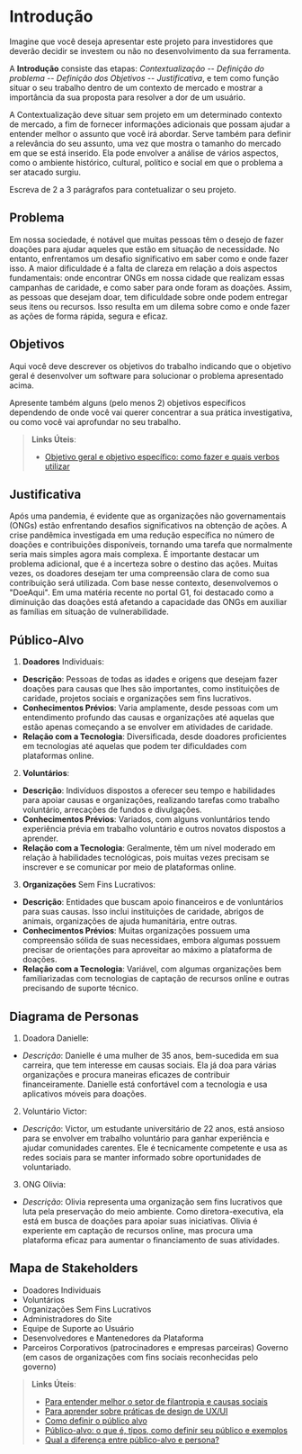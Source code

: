 # Introdução

Imagine que você deseja apresentar este projeto para investidores que deverão decidir se investem ou não no desenvolvimento da sua ferramenta.

A **Introdução** consiste das etapas: *Contextualização -- Definição do problema -- Definição dos Objetivos -- Justificativa*, e tem como função situar o seu trabalho dentro de um contexto de mercado e mostrar a importância da sua proposta para resolver a dor de um usuário.


A Contextualização deve situar sem projeto em um determinado contexto de mercado, a fim de fornecer informações adicionais que possam ajudar a entender melhor o assunto que você irá abordar. Serve também para definir a relevância do seu assunto, uma vez que mostra o tamanho do mercado em que se está inserido. Ela pode envolver a análise de vários aspectos, como o ambiente histórico, cultural, político e social em que o problema a ser atacado surgiu.

Escreva de 2 a 3 parágrafos para contetualizar o seu projeto.

## Problema

Em nossa sociedade, é notável que muitas pessoas têm o desejo de fazer doações para ajudar aqueles que estão em situação de necessidade. No entanto, enfrentamos um desafio significativo em saber como e onde fazer isso. A maior dificuldade é a falta de clareza em relação a dois aspectos fundamentais: onde encontrar ONGs em nossa cidade que realizam essas campanhas de caridade, e como saber para onde foram as doações. Assim, as pessoas que desejam doar, tem dificuldade sobre onde podem entregar seus itens ou recursos. Isso resulta em um dilema sobre como e onde fazer as ações de forma rápida, segura e eficaz.


## Objetivos

Aqui você deve descrever os objetivos do trabalho indicando que o objetivo geral é desenvolver um software para solucionar o problema apresentado acima. 

Apresente também alguns (pelo menos 2) objetivos específicos dependendo de onde você vai querer concentrar a sua prática investigativa, ou como você vai aprofundar no seu trabalho.
 
> **Links Úteis**:
> - [Objetivo geral e objetivo específico: como fazer e quais verbos utilizar](https://blog.mettzer.com/diferenca-entre-objetivo-geral-e-objetivo-especifico/)

## Justificativa

Após uma pandemia, é evidente que as organizações não governamentais (ONGs) estão enfrentando desafios significativos na obtenção de ações. A crise pandêmica investigada em uma redução específica no número de doações e contribuições disponíveis, tornando uma tarefa que normalmente seria mais simples agora mais complexa. É importante destacar um problema adicional, que é a incerteza sobre o destino das ações. Muitas vezes, os doadores desejam ter uma compreensão clara de como sua contribuição será utilizada. Com base nesse contexto, desenvolvemos o "DoeAqui". Em uma matéria recente no portal G1, foi destacado como a diminuição das doações está afetando a capacidade das ONGs em auxiliar as famílias em situação de vulnerabilidade.


## Público-Alvo

1. **Doadores** Individuais: 
- **Descrição**: Pessoas de todas as idades e origens que desejam fazer doações para causas que lhes são importantes, como instituições de caridade, projetos sociais e organizações sem fins lucrativos.
- **Conhecimentos Prévios**: Varia amplamente, desde pessoas com um entendimento profundo das causas e organizações até aquelas que estão apenas começando a se envolver em atividades de caridade.
- **Relação com a Tecnologia**: Diversificada, desde doadores proficientes em tecnologias até aquelas que podem ter dificuldades com plataformas online.

2. **Voluntários**: 
- **Descrição**: Indivíduos dispostos a oferecer seu tempo e habilidades para apoiar causas e organizações, realizando tarefas como trabalho voluntário, arrecações de fundos e divulgações.
- **Conhecimentos Prévios**: Variados, com alguns vonluntários tendo experiência prévia em trabalho voluntário e outros novatos dispostos a aprender.
- **Relação com a Tecnologia**: Geralmente, têm um nível moderado em relação à habilidades tecnológicas, pois muitas vezes precisam se inscrever e se comunicar por meio de plataformas online.

3. **Organizações** Sem Fins Lucrativos:
- **Descrição**: Entidades que buscam apoio financeiros e de vonluntários para suas causas. Isso inclui instituições de caridade, abrigos de animais, organizações de ajuda humanitária, entre outras. 
- **Conhecimentos Prévios**: Muitas organizações possuem uma compreensão sólida de suas necessidaes, embora algumas possuem precisar de orientações para aproveitar ao máximo a plataforma de doações.
- **Relação com a Tecnologia**: Variável, com algumas organizações bem familiarizadas com tecnologias de captação de recursos online e outras precisando de suporte técnico.

## Diagrama de Personas 
1. Doadora Danielle:
- *Descrição*: Danielle é uma mulher de 35 anos, bem-sucedida em sua carreira, que tem interesse em causas sociais. Ela já doa para várias organizações e procura maneiras eficazes de contribuir financeiramente. Danielle está confortável com a tecnologia e usa aplicativos móveis para doações.

2. Voluntário Victor:
- *Descrição*: Victor, um estudante universitário de 22 anos, está ansioso para se envolver em trabalho voluntário para ganhar experiência e ajudar comunidades carentes. Ele é tecnicamente competente e usa as redes sociais para se manter informado sobre oportunidades de voluntariado.

3. ONG Olivia: 
- *Descrição*: Olivia representa uma organização sem fins lucrativos que luta pela preservação do meio ambiente. Como diretora-executiva, ela está em busca de doações para apoiar suas iniciativas. Olivia é experiente em captação de recursos online, mas procura uma plataforma eficaz para aumentar o financiamento de suas atividades.

## Mapa de Stakeholders
- Doadores Individuais
- Voluntários
- Organizações Sem Fins Lucrativos
- Administradores do Site
- Equipe de Suporte ao Usuário
- Desenvolvedores e Mantenedores da Plataforma
- Parceiros Corporativos (patrocinadores e empresas parceiras) Governo (em casos de organizações com fins sociais reconhecidas pelo governo)

> **Links Úteis**: 
> - [Para entender melhor o setor de filantropia e causas sociais](https://philanthropynewsdigest.org/)
> - [Para aprender sobre práticas de design de UX/UI](https://www.smashingmagazine.com/)
> - [Como definir o público alvo](https://exame.com/pme/5-dicas-essenciais-para-definir-o-publico-alvo-do-seu-negocio/)
> - [Público-alvo: o que é, tipos, como definir seu público e exemplos](https://klickpages.com.br/blog/publico-alvo-o-que-e/)
> - [Qual a diferença entre público-alvo e persona?](https://rockcontent.com/blog/diferenca-publico-alvo-e-persona/)
